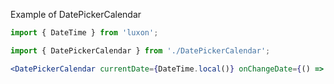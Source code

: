 Example of DatePickerCalendar

```jsx harmony
import { DateTime } from 'luxon';

import { DatePickerCalendar } from './DatePickerCalendar';

<DatePickerCalendar currentDate={DateTime.local()} onChangeDate={() => {}} />
```